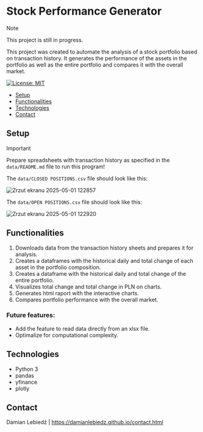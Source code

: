 # Stock Performance Generator

> [!NOTE]
> This project is still in progress.
 
This project was created to automate the analysis of a stock portfolio based on transaction history. It generates the performance of the assets in the portfolio as well as the entire portfolio and compares it with the overall market.

[![License: MIT](https://img.shields.io/badge/License-MIT-yellow.svg)](https://opensource.org/licenses/MIT)

- [Setup](#setup)
- [Functionalities](#functionalities)
- [Technologies](#technologies)
- [Contact](#contact)

## Setup

> [!IMPORTANT]
> Prepare spreadsheets with transaction history as specified in the `data/README.md` file to run this program!

The `data/CLOSED POSITIONS.csv` file should look like this:

![Zrzut ekranu 2025-05-01 122857](https://github.com/user-attachments/assets/4fc10637-17fa-42c6-9fcc-af73d971d229)

The `data/OPEN POSITIONS.csv` file should look like this:

![Zrzut ekranu 2025-05-01 122920](https://github.com/user-attachments/assets/043ec628-a089-4bc7-b225-61189c12d755)

## Functionalities

1. Downloads data from the transaction history sheets and prepares it for analysis.
2. Creates a dataframes with the historical daily and total change of each asset in the portfolio composition.
3. Creates a dataframe with the historical daily and total change of the entire portfolio.
4. Visualizes total change and total change in PLN on charts.
5. Generates html raport with the interactive charts.
6. Compares portfolio performance with the overall market.

### Future features:

- Add the feature to read data directly from an xlsx file.
- Optimalize for computational complexity.

## Technologies
- Python 3
- pandas
- yfinance
- plotly

## Contact
Damian Lebiedź | https://damianlebiedz.github.io/contact.html
